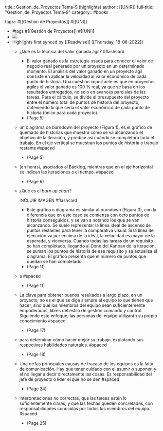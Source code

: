 title:: Gestion_de_Proyectos Tema-9 (highlights)
author:: [[UNIR]]
full-title:: "Gestion_de_Proyectos Tema-9"
category:: #books

tags:: #[[Gestión de Proyectos]] #[[UNI]]

- #tags #[[Gestión de Proyectos]] #[[UNI]]
- ![](https://readwise-assets.s3.amazonaws.com/media/uploaded_book_covers/profile_22942/66b816fe-4b33-4e3e-950e-6714a863f7e6.jpg)
- Highlights first synced by [[Readwise]] [[Thursday, 18-08-2022]]
	- ¿Qué es la técnica del valor ganado ágil? #flashcard
		- El valor ganado es la estrategia usada para conocer el valor de negocio real generado por  un  proyecto  en  un  determinado  momento.  El  análisis  del  valor  ganado  en  un proyecto ágil consiste en aplicar la velocidad al valor económico de cada punto de historia. Una cuestión importante es que en proyectos ágiles el valor ganado es 100 % real, ya  que  se  basa  en  los  resultados  entregados,  no  solo  en  avances  parciales  de  las tareas. Para el cálculo, se divide el presupuesto del proyecto entre el número total de puntos de historia del proyecto, obteniendo lo que sería el valor económico de cada punto de historia (único para cada proyecto).
		- (Page 5)
	- un  diagrama  de burndown del proyecto (Figura 1), es el gráfico de quemado de historias que muestra cómo se va alcanzando el objetivo de la iteración, y predice así cuándo se completará todo el trabajo. En el eje vertical se muestran los puntos de historia o trabajo restante #spaced
		- (Page 5)
	- (en  horas),  asociados  al  Backlog,  mientras  que  en  el  eje  horizontal  se  indican  las iteraciones o el tiempo. #spaced
		- (Page 6)
	- ¿Qué es el *burn up chart*?
	  
	  INCLUIR IMAGEN #flashcard
		- Este gráfico o diagrama es similar al burndown (Figura 3), con la diferencia que en este caso se comienza con cero puntos de historia conseguidos, y se van a notando los que se van alcanzando. Se suele representar la línea ideal de ascenso de puntos restantes para tener la comparativa visual. Si la línea de ejecución va por encima de la ideal, la velocidad es mayor de la esperada, y viceversa. Cuando todas las tareas de un  requisito  se  han  completado,  llegando  al  Done  del  Kanban  de  la  iteración,  se suman los puntos de historia de ese requisito y se actualiza el diagrama. El gráfico presenta que el número de puntos que quedan se han completado.
		- (Page 11)
	- a #spaced
		- (Page 11)
	- La clave para obtener buenos resultados a largo plazo, en un proyecto, no es el que se diga siempre al equipo lo que tienen que hacer, sino que los miembros del equipo sean suficientemente empoderados, libres del estilo de gestión comando y control. Siguiendo este enfoque, las personas del equipo utilizarán su propio conocimiento #spaced
		- (Page 17)
	- para  determinar  cómo  hacer  mejor  su  trabajo,  explotando  sus  respectivas habilidades naturales. #spaced
		- (Page 18)
	- Una de las principales causas de fracaso de los equipos es la falta de comunicación. Hay que tener cuidado con el asumir o suponer, y el no llegar a decir directamente las  cosas.  Es  responsabilidad  del  jefe  de  proyecto  o  líder  el  que  no  se  den #spaced
		- (Page 24)
	- interpretaciones no correctas, que las tareas estén lo suficientemente claras, y que las  fechas  queden  concretadas,  con  responsabilidades  conocidas  por  todos  los miembros del equipo. #spaced
		- (Page 25)